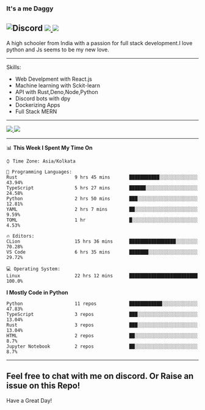 
### It's a me Daggy

![Discord](https://img.shields.io/discord/491175207122370581?color=black&label=Discord&logo=discord) ![](https://img.shields.io/endpoint?url=https://dev.discordprofiles.me/api/badge/vscode/491174779278065689)<a href="https://github.com/Daggy1234">
  <img src="https://komarev.com/ghpvc/?username=Daggy1234&style=flat-square" />
</a>
 ----

A high schooler from India with a passion for full stack development.I love python and Js seems to be my new love. 

-----

Skills:

- Web Develpment with React.js
- Machine learning with Sckit-learn
- API with Rust,Deno,Node,Python
- Discord bots with dpy
- Dockerizing Apps
- Full Stack MERN

-----
<a href="https://github.com/Daggy1234">
  <img src="https://github-readme-stats.vercel.app/api?username=Daggy1234&show_icons=true&hide_border=true" />
</a><a href="https://github.com/Daggy1234">
  <img src="https://github-readme-stats.vercel.app/api/top-langs/?username=Daggy1234&layout=compact&langs_count=9&hide=css,html" />
</a>

---

<!--START_SECTION:waka-->
📊 **This Week I Spent My Time On** 

```text
⌚︎ Time Zone: Asia/Kolkata

💬 Programming Languages: 
Rust                     9 hrs 45 mins       ███████████░░░░░░░░░░░░░░   43.94% 
TypeScript               5 hrs 27 mins       ██████░░░░░░░░░░░░░░░░░░░   24.58% 
Python                   2 hrs 50 mins       ███░░░░░░░░░░░░░░░░░░░░░░   12.81% 
YAML                     2 hrs 7 mins        ██░░░░░░░░░░░░░░░░░░░░░░░   9.59% 
TOML                     1 hr                █░░░░░░░░░░░░░░░░░░░░░░░░   4.53%

🔥 Editors: 
CLion                    15 hrs 36 mins      █████████████████░░░░░░░░   70.28% 
VS Code                  6 hrs 35 mins       ███████░░░░░░░░░░░░░░░░░░   29.72%

💻 Operating System: 
Linux                    22 hrs 12 mins      █████████████████████████   100.0%

```

**I Mostly Code in Python** 

```text
Python                   11 repos            ████████████░░░░░░░░░░░░░   47.83% 
TypeScript               3 repos             ███░░░░░░░░░░░░░░░░░░░░░░   13.04% 
Rust                     3 repos             ███░░░░░░░░░░░░░░░░░░░░░░   13.04% 
HTML                     2 repos             ██░░░░░░░░░░░░░░░░░░░░░░░   8.7% 
Jupyter Notebook         2 repos             ██░░░░░░░░░░░░░░░░░░░░░░░   8.7%

```



<!--END_SECTION:waka-->

---

Feel free to chat with me on discord. Or Raise an issue on this Repo!
-----
Have a Great Day!
